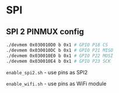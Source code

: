 # SPI
## SPI 2 PINMUX config

```bash
./devmem 0x030010D0 b 0x1 # GPIO P18 CS
./devmem 0x030010DC b 0x1 # GPIO P21 MISO
./devmem 0x030010E0 b 0x1 # GPIO P22 MOSI
./devmem 0x030010E4 b 0x1 # GPIO P23 SCK
```

`enable_spi2.sh` - use pins as SPI2

`enable_wifi.sh` - use pins as WiFi module
